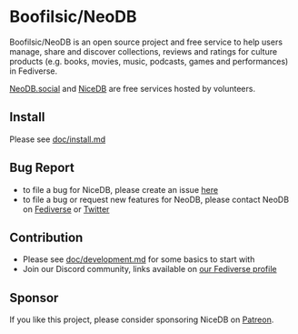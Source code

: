 # Boofilsic/NeoDB
Boofilsic/NeoDB is an open source project and free service to help users manage, share and discover collections, reviews and ratings for culture products (e.g. books, movies, music, podcasts, games and performances) in Fediverse. 

[NeoDB.social](https://neodb.social) and [NiceDB](https://nicedb.org) are free services hosted by volunteers.

## Install
Please see [doc/install.md](doc/install.md)

## Bug Report
 - to file a bug for NiceDB, please create an issue [here](https://github.com/doubaniux/boofilsic/issues/new)
 - to file a bug or request new features for NeoDB, please contact NeoDB on [Fediverse](https://mastodon.social/@neodb) or [Twitter](https://twitter.com/NeoDBsocial)

## Contribution
 - Please see [doc/development.md](doc/development.md) for some basics to start with
 - Join our Discord community, links available on [our Fediverse profile](https://mastodon.social/@neodb)

## Sponsor
If you like this project, please consider sponsoring NiceDB on [Patreon](https://patreon.com/tertius).
